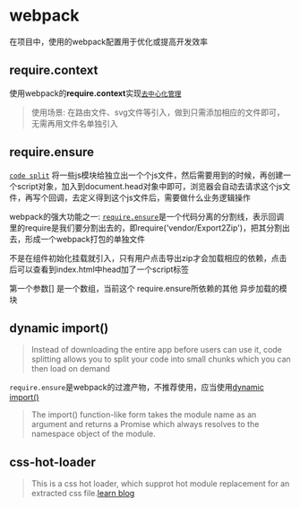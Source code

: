 # webpack

在项目中，使用的webpack配置用于优化或提高开发效率

## require.context

使用webpack的**require.context**实现[`去中心化管理`](https://www.v2ex.com/t/359380)

>使用场景: 在路由文件、svg文件等引入，做到只需添加相应的文件即可，无需再用文件名单独引入

## require.ensure

[`code split`](https://cnodejs.org/topic/586823335eac96bb04d3e305) 将一些js模块给独立出一个个js文件，然后需要用到的时候，再创建一个script对象，加入到document.head对象中即可，浏览器会自动去请求这个js文件，再写个回调，去定义得到这个js文件后，需要做什么业务逻辑操作

webpack的强大功能之一: [`require.ensure`](https://doc.webpack-china.org/guides/migrating/#require-ensure-amd-require-)是一个代码分离的分割线，表示回调里的require是我们要分割出去的，即require('vendor/Export2Zip')，把其分割出去，形成一个webpack打包的单独文件

不是在组件初始化挂载就引入，只有用户点击导出zip才会加载相应的依赖，点击后可以查看到index.html中head加了一个script标签

第一个参数[] 是一个数组，当前这个 require.ensure所依赖的其他 异步加载的模块

## dynamic import()

>Instead of downloading the entire app before users can use it, code splitting allows you to split your code into small chunks which you can then load on demand

`require.ensure`是webpack的过渡产物，不推荐使用，应当使用[dynamic import()](https://github.com/dzh1104/dzh-react#code-splitting)

>The import() function-like form takes the module name as an argument and returns a Promise which always resolves to the namespace object of the module.

## css-hot-loader

> This is a css hot loader, which supprot hot module replacement for an extracted css file.[learn blog](https://www.cnblogs.com/Nick-chen/p/7211879.html?utm_source=tuicool&utm_medium=referral)